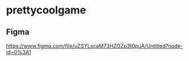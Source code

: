 # prettycoolgame

## Figma
https://www.figma.com/file/uZSYLscaM73HZOZp3t0puA/Untitled?node-id=0%3A1
